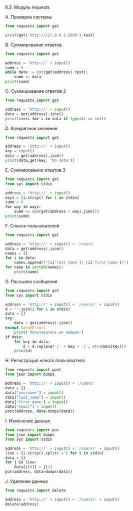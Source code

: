 6.3. Модуль requests

A. Проверка системы
```python
from requests import get

print(get('http://127.0.0.1:5000').text)
```
B. Суммирование ответов
```python
from requests import get

address = 'http://' + input()
summ = 0
while data := int(get(address).text):
    summ += data
print(summ)
```
C. Суммирование ответов 2
```python
from requests import get

address = 'http://' + input()
data = get(address).json()
print(sum(i for i in data if type(i) == int))
```
D. Конкретное значение
```python
from requests import get

address = 'http://' + input()
key = input()
data = get(address).json()
print(data.get(key, 'No data'))
```
E. Суммирование ответов 3
```python
from requests import get
from sys import stdin

address = 'http://' + input()
ways = [i.strip() for i in stdin]
summ = 0
for way in ways:
    summ += sum(get(address + way).json())
print(summ)
```
F. Список пользователей
```python
from requests import get

address = 'http://' + input() + '/users'
data = get(address).json()
names = []
for i in data:
    names.append(f"{i['last_name']} {i['first_name']}")
for name in sorted(names):
    print(name)
```
G. Рассылка сообщений
```python
from requests import get
from sys import stdin

address = 'http://' + input() + '/users/' + input()
d = ''.join(i for i in stdin)
data = {}
try:
    data = get(address).json()
except ValueError:
    print('Пользователь не найден')
if data:
    for key in data:
        d = d.replace('{' + key + '}', str(data[key]))
    print(d)  
```
H. Регистрация нового пользователя
```python
from requests import post
from json import dumps

address = 'http://' + input() + '/users'
data = {}
data["username"] = input()
data["last_name"] = input()
data["first_name"] = input()
data["email"] = input()
post(address, data=dumps(data))
```
I. Изменение данных
```python
from requests import put
from json import dumps
from sys import stdin

address = 'http://' + input() + '/users/' + input()
line = [i.strip().split('=') for i in stdin]
data = {}
for j in line:
    data[j[0]] = j[1]
put(address, data=dumps(data))
```
J. Удаление данных
```python
from requests import delete

address = 'http://' + input() + '/users/' + input()
delete(address)
```
